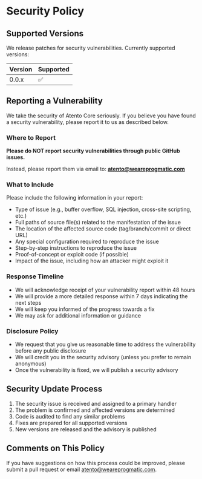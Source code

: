 # Security Policy

## Supported Versions

We release patches for security vulnerabilities. Currently supported versions:

| Version | Supported          |
| ------- | ------------------ |
| 0.0.x   | :white_check_mark: |

## Reporting a Vulnerability

We take the security of Atento Core seriously. If you believe you have found a security vulnerability, please report it to us as described below.

### Where to Report

**Please do NOT report security vulnerabilities through public GitHub issues.**

Instead, please report them via email to: **atento@weareprogmatic.com**

### What to Include

Please include the following information in your report:

- Type of issue (e.g., buffer overflow, SQL injection, cross-site scripting, etc.)
- Full paths of source file(s) related to the manifestation of the issue
- The location of the affected source code (tag/branch/commit or direct URL)
- Any special configuration required to reproduce the issue
- Step-by-step instructions to reproduce the issue
- Proof-of-concept or exploit code (if possible)
- Impact of the issue, including how an attacker might exploit it

### Response Timeline

- We will acknowledge receipt of your vulnerability report within 48 hours
- We will provide a more detailed response within 7 days indicating the next steps
- We will keep you informed of the progress towards a fix
- We may ask for additional information or guidance

### Disclosure Policy

- We request that you give us reasonable time to address the vulnerability before any public disclosure
- We will credit you in the security advisory (unless you prefer to remain anonymous)
- Once the vulnerability is fixed, we will publish a security advisory

## Security Update Process

1. The security issue is received and assigned to a primary handler
2. The problem is confirmed and affected versions are determined
3. Code is audited to find any similar problems
4. Fixes are prepared for all supported versions
5. New versions are released and the advisory is published

## Comments on This Policy

If you have suggestions on how this process could be improved, please submit a pull request or email atento@weareprogmatic.com.
